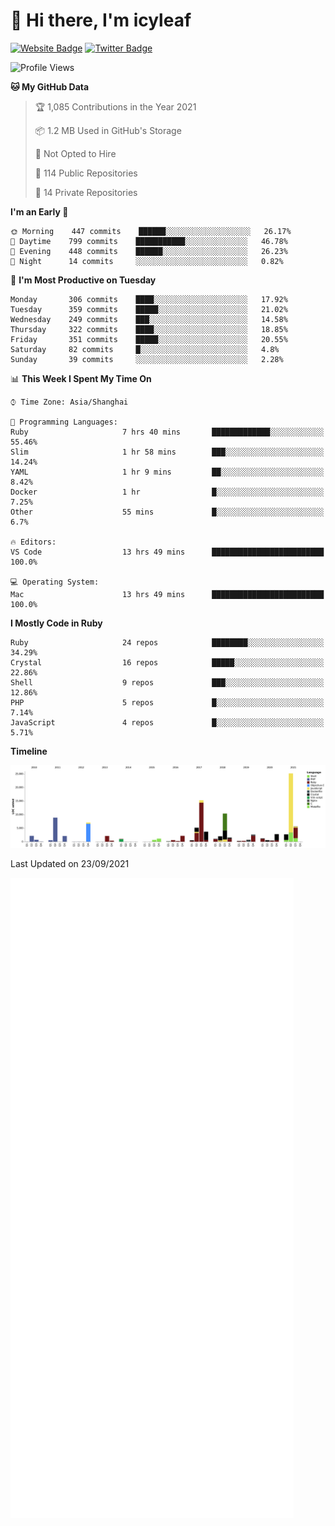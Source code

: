 # 👋 Hi there, I'm icyleaf

[![Website Badge](https://img.shields.io/badge/-icyleaf.com-444444?style=flat&logo=Google-Chrome&logoColor=f2f2f2&link=https://icyleaf.com)](https://icyleaf.com)
[![Twitter Badge](https://img.shields.io/badge/-@icyleaf-1da1f2?style=flat&labelColor=1ca0f1&logo=twitter&logoColor=white&link=https://twitter.com/icyleaf)](https://twitter.com/icyleaf)

<!--START_SECTION:waka-->
![Profile Views](http://img.shields.io/badge/Profile%20Views-0-blue)

**🐱 My GitHub Data** 

> 🏆 1,085 Contributions in the Year 2021
 > 
> 📦 1.2 MB Used in GitHub's Storage 
 > 
> 🚫 Not Opted to Hire
 > 
> 📜 114 Public Repositories 
 > 
> 🔑 14 Private Repositories  
 > 
**I'm an Early 🐤** 

```text
🌞 Morning    447 commits    ██████░░░░░░░░░░░░░░░░░░░   26.17% 
🌆 Daytime    799 commits    ███████████░░░░░░░░░░░░░░   46.78% 
🌃 Evening    448 commits    ██████░░░░░░░░░░░░░░░░░░░   26.23% 
🌙 Night      14 commits     ░░░░░░░░░░░░░░░░░░░░░░░░░   0.82%

```
📅 **I'm Most Productive on Tuesday** 

```text
Monday       306 commits    ████░░░░░░░░░░░░░░░░░░░░░   17.92% 
Tuesday      359 commits    █████░░░░░░░░░░░░░░░░░░░░   21.02% 
Wednesday    249 commits    ███░░░░░░░░░░░░░░░░░░░░░░   14.58% 
Thursday     322 commits    ████░░░░░░░░░░░░░░░░░░░░░   18.85% 
Friday       351 commits    █████░░░░░░░░░░░░░░░░░░░░   20.55% 
Saturday     82 commits     █░░░░░░░░░░░░░░░░░░░░░░░░   4.8% 
Sunday       39 commits     ░░░░░░░░░░░░░░░░░░░░░░░░░   2.28%

```


📊 **This Week I Spent My Time On** 

```text
⌚︎ Time Zone: Asia/Shanghai

💬 Programming Languages: 
Ruby                     7 hrs 40 mins       █████████████░░░░░░░░░░░░   55.46% 
Slim                     1 hr 58 mins        ███░░░░░░░░░░░░░░░░░░░░░░   14.24% 
YAML                     1 hr 9 mins         ██░░░░░░░░░░░░░░░░░░░░░░░   8.42% 
Docker                   1 hr                █░░░░░░░░░░░░░░░░░░░░░░░░   7.25% 
Other                    55 mins             █░░░░░░░░░░░░░░░░░░░░░░░░   6.7%

🔥 Editors: 
VS Code                  13 hrs 49 mins      █████████████████████████   100.0%

💻 Operating System: 
Mac                      13 hrs 49 mins      █████████████████████████   100.0%

```

**I Mostly Code in Ruby** 

```text
Ruby                     24 repos            ████████░░░░░░░░░░░░░░░░░   34.29% 
Crystal                  16 repos            █████░░░░░░░░░░░░░░░░░░░░   22.86% 
Shell                    9 repos             ███░░░░░░░░░░░░░░░░░░░░░░   12.86% 
PHP                      5 repos             █░░░░░░░░░░░░░░░░░░░░░░░░   7.14% 
JavaScript               4 repos             █░░░░░░░░░░░░░░░░░░░░░░░░   5.71%

```


**Timeline**

![Chart not found](https://raw.githubusercontent.com/icyleaf/icyleaf/main/charts/bar_graph.png) 


 Last Updated on 23/09/2021
<!--END_SECTION:waka-->

![Metrics](https://github.com/icyleaf/icyleaf/blob/main/github-metrics.svg)
